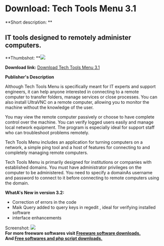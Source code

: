 # Download: Tech Tools Menu 3.1

**Short description: **

## IT tools designed to remotely administer computers.

  
**Thumbshot: **![](http://www.freewarefiles.com/screenshot/techtoolsmenu_md.jpg)   
  
**Download link:** [Download Tech Tools Menu 3.1](http://freesoftwares.boysofts.com/Tech-Tools-Menu_program_99139.html)  
  

**Publisher's Description**  
  

Although Tech Tools Menu is specifically meant for IT experts and support
engineers, it can help anyone interested in connecting to a remote computer to
transfer folders, manage services or close processes. You can also install
UltraVNC on a remote computer, allowing you to monitor the machine without the
knowledge of the user.

You may view the remote computer passively or choose to have complete control
over the machine. You can verify logged users easily and manage local network
equipment. The program is especially ideal for support staff who can
troubleshoot problems remotely.

Tech Tools Menu includes an application for turning computers on a network, a
simple ping tool and a host of features for connecting to and completely
managing remote computers.

Tech Tools Menu is primarily designed for institutions or companies with
established domains. You must have administrator privileges on the computer to
be administered. You need to specify a domainAs username and password to
connect to it before connecting to remote computers using the domain.

**WhatA's New in version 3.2:**

  * Correction of errors in the code 
  * Maik Query added to query keys in regedit , ideal for verifying installed software 
  * interface enhancements 

  
  
Screenshot: ![](http://www.freewarefiles.com/screenshot/techtoolsmenu.jpg)  
**For more freeware softwares visit [Freeware software downloads.](http://freesoftwares.boysofts.com/)**   
**And [Free softwares and php script downloads.](http://www.boysofts.com/)**

